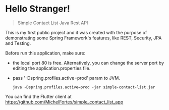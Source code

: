 # Hello Stranger!

> Simple Contact List Java Rest API


This is my first public project and it was created with the purpose of demonstrating some Spring Framework's features, like REST, Security, JPA and Testing.

Before run this application, make sure:
- the local port 80 is free. Alternatively, you can change the server port by editing the application.properties file.
- pass '-Dspring.profiles.active=prod' param to JVM.

      java -Dspring.profiles.active=prod -jar simple-contact-list.jar

You can find the Flutter client at https://github.com/MichelFortes/simple_contact_list_app

